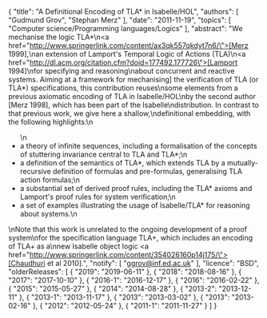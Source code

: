 {
    "title": "A Definitional Encoding of TLA* in Isabelle/HOL",
    "authors": [
        "Gudmund Grov",
        "Stephan Merz"
    ],
    "date": "2011-11-19",
    "topics": [
        "Computer science/Programming languages/Logics"
    ],
    "abstract": "We mechanise the logic TLA*\n<a href=\"http://www.springerlink.com/content/ax3qk557qkdyt7n6/\">[Merz 1999]</a>,\nan extension of Lamport's  Temporal Logic of Actions (TLA)\n<a href=\"http://dl.acm.org/citation.cfm?doid=177492.177726\">[Lamport 1994]</a>\nfor specifying and reasoning\nabout concurrent and reactive systems. Aiming at a framework for mechanising]  the verification of TLA (or TLA*) specifications, this contribution reuses\nsome elements from a previous axiomatic encoding of TLA in Isabelle/HOL\nby the second author [Merz 1998], which has been part of the Isabelle\ndistribution. In contrast to that previous work, we give here a shallow,\ndefinitional embedding, with the following highlights:\n<ul>\n<li>a theory of infinite sequences, including a formalisation of the concepts of stuttering invariance central to TLA and TLA*;\n<li>a definition of the semantics of TLA*, which extends TLA by a mutually-recursive definition of formulas and pre-formulas, generalising TLA action formulas;\n<li>a substantial set of derived proof rules, including the TLA* axioms and Lamport's proof rules for system verification;\n<li>a set of examples illustrating the usage of Isabelle/TLA* for reasoning about systems.\n</ul>\nNote that this work is unrelated to the ongoing development of a proof system\nfor the specification language TLA+, which includes an encoding of TLA+ as a\nnew Isabelle object logic <a href=\"http://www.springerlink.com/content/354026160p14j175/\">[Chaudhuri et al 2010]</a>.",
    "notify": [
        "ggrov@inf.ed.ac.uk"
    ],
    "licence": "BSD",
    "olderReleases": [
        {
            "2019": "2019-06-11"
        },
        {
            "2018": "2018-08-16"
        },
        {
            "2017": "2017-10-10"
        },
        {
            "2016-1": "2016-12-17"
        },
        {
            "2016": "2016-02-22"
        },
        {
            "2015": "2015-05-27"
        },
        {
            "2014": "2014-08-28"
        },
        {
            "2013-2": "2013-12-11"
        },
        {
            "2013-1": "2013-11-17"
        },
        {
            "2013": "2013-03-02"
        },
        {
            "2013": "2013-02-16"
        },
        {
            "2012": "2012-05-24"
        },
        {
            "2011-1": "2011-11-27"
        }
    ]
}